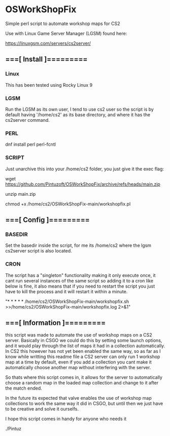 # OSWorkShopFix

Simple perl script to automate workshop maps for CS2

Use with Linux Game Server Manager (LGSM) found here:

https://linuxgsm.com/servers/cs2server/


## ===[ Install ]=========

  ### Linux
  
  This has been tested using Rocky Linux 9
  
  ### LGSM

  Run the LGSM as its own user, I tend to use cs2 user so the script is by default
  having '/home/cs2' as its base directory, and where it has the cs2server command.
    
  ### PERL
  
  dnf install perl perl-fcntl
    
  ### SCRIPT
  
  Just unarchive this into your /home/cs2 folder, you just give it the exec flag:
  
  wget https://github.com/Pintuzoft/OSWorkShopFix/archive/refs/heads/main.zip
  
  unzip main.zip
  
  chmod +x /home/cs2/OSWorkShopFix-main/workshopfix.pl
  

## ===[ Config ]=========

  ### BASEDIR
  Set the basedir inside the script, for me its /home/cs2 where the lgsm cs2server 
  script is also located.
  
  ### CRON
  The script has a "singleton" functionality making it only execute once, it cant run 
  several instances of the same script so adding it to a cron like below is fine, it
  also means that if you need to restart the script you just have to kill the process
  and it will restart it within a minute.
  
  "* * * * * /home/cs2/OSWorkShopFix-main/workshopfix.sh >>/home/cs2/OSWorkShopFix-main/workshopfix.log 2>&1"
  

## ===[ Information ]=========

  this script was made to automate the use of workshop maps on a CS2 server. Basically
  in CSGO we could do this by setting some launch options, and it would play through
  the list of maps it had in a collection automatically. In CS2 this however has not 
  yet been enabled the same way, so as far as I know while writting this readme file
  a CS2 server can only run 1 workshop map at a time by default, even if you add a 
  collection you cant make it automatically choose another map without interfering
  with the server.

  So thats where this script comes in, it allows for the server to automatically choose
  a random map in the loaded map collection and change to it after the match ended.

  In the future its expected that valve enables the use of workshop map collections
  to work the same way it did in CSGO, but until then we just have to be creative and
  solve it ourselfs.

  I hope this script comes in handy for anyone who needs it

  ./Pintuz
